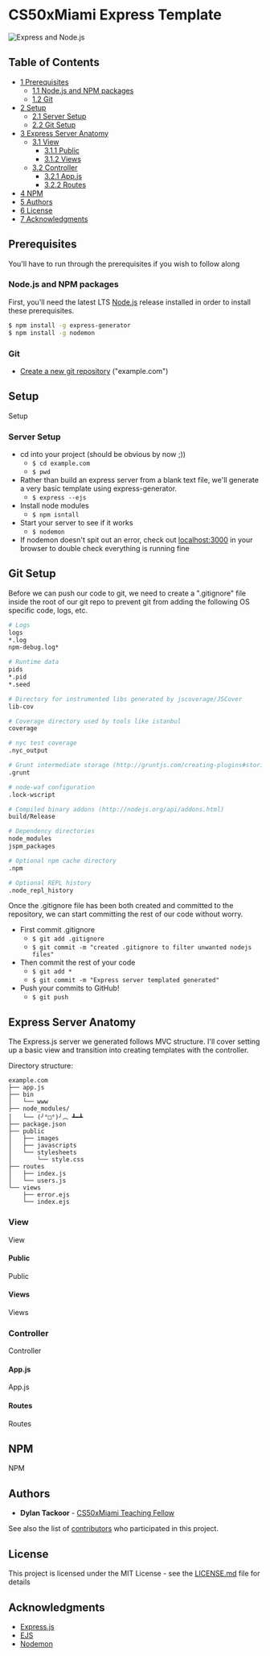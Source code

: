 # CS50xMiami Express Template
![Express and Node.js](https://i.ytimg.com/vi/aHqnFWLP7wA/maxresdefault.jpg)

## Table of Contents
* [1 Prerequisites](#prerequisites)
  * [1.1 Node.js and NPM packages](#nodejs-and-npm-packages)
  * [1.2 Git](#git)
* [2 Setup](#setup)
  * [2.1 Server Setup](#server-setup)
  * [2.2 Git Setup](#git-setup)
* [3 Express Server Anatomy](#express-server-anatomy)
  * [3.1 View](#view)
    * [3.1.1 Public](#public)
    * [3.1.2 Views](#views)
  * [3.2 Controller](#controller)
    * [3.2.1 App.js](#appjs)
    * [3.2.2 Routes](#routes)
* [4 NPM](#npm)
* [5 Authors](#authors)
* [6 License](#license)
* [7 Acknowledgments](#acknowledgments)


## Prerequisites
You'll have to run through the prerequisites if you wish to follow along

### Node.js and NPM packages
First, you'll need the latest LTS [Node.js](https://nodejs.org/en/) release installed in order to install these prerequisites.

```bash
$ npm install -g express-generator
$ npm install -g nodemon
```

### Git
- [Create a new git repository](https://github.com/new) ("example.com")

## Setup
Setup

### Server Setup
- cd into your project (should be obvious by now ;))
    - ```$ cd example.com ```
    - ```$ pwd ```
- Rather than build an express server from a blank text file, we'll generate a very basic template using express-generator.
    -  ```$ express --ejs ```
- Install node modules
    - ```$ npm isntall ```
- Start your server to see if it works
    - ```$ nodemon  ```
- If nodemon doesn't spit out an error, check out [localhost:3000](http://www.localhost:3000) in your browser to double check everything is running fine

## Git Setup
Before we can push our code to git, we need to create a ".gitignore" file inside the root of our git repo to prevent git from adding the following OS specific code, logs, etc.
```bash
# Logs
logs
*.log
npm-debug.log*

# Runtime data
pids
*.pid
*.seed

# Directory for instrumented libs generated by jscoverage/JSCover
lib-cov

# Coverage directory used by tools like istanbul
coverage

# nyc test coverage
.nyc_output

# Grunt intermediate storage (http://gruntjs.com/creating-plugins#storing-task-files)
.grunt

# node-waf configuration
.lock-wscript

# Compiled binary addons (http://nodejs.org/api/addons.html)
build/Release

# Dependency directories
node_modules
jspm_packages

# Optional npm cache directory
.npm

# Optional REPL history
.node_repl_history
```

Once the .gitignore file has been both created and committed to the repository, we can start committing the rest of our code without worry.
- First commit .gitignore
  - ```$ git add .gitignore```
  - ```$ git commit -m "created .gitignore to filter unwanted nodejs files"```
- Then commit the rest of your code
  - ```$ git add *```
  - ```$ git commit -m "Express server templated generated"```
- Push your commits to GitHub!
  - ```$ git push```

## Express Server Anatomy
The Express.js server we generated follows MVC structure. I'll cover setting up a basic view and transition into creating templates with the controller.

Directory structure:
```
example.com
├── app.js
├── bin
│   └── www
├── node_modules/
│   └── (╯°□°)╯︵ ┻━┻
├── package.json
├── public
│   ├── images
│   ├── javascripts
│   └── stylesheets
│       └── style.css
├── routes
│   ├── index.js
│   └── users.js
└── views
    ├── error.ejs
    └── index.ejs
```

### View
View

#### Public
Public

#### Views
Views

### Controller
Controller

#### App.js
App.js

#### Routes
Routes

## NPM
NPM

## Authors
* **Dylan Tackoor** - [CS50xMiami Teaching Fellow](http://www.dylantackoor.com)

See also the list of [contributors](https://github.com/DylanTackoor/CS50-expressTemplate/graphs/contributors) who participated in this project.

## License
This project is licensed under the MIT License - see the [LICENSE.md](LICENSE.md) file for details

## Acknowledgments
* [Express.js](https://github.com/expressjs/express)
* [EJS](https://github.com/mde/ejs)
* [Nodemon](https://github.com/remy/nodemon)
